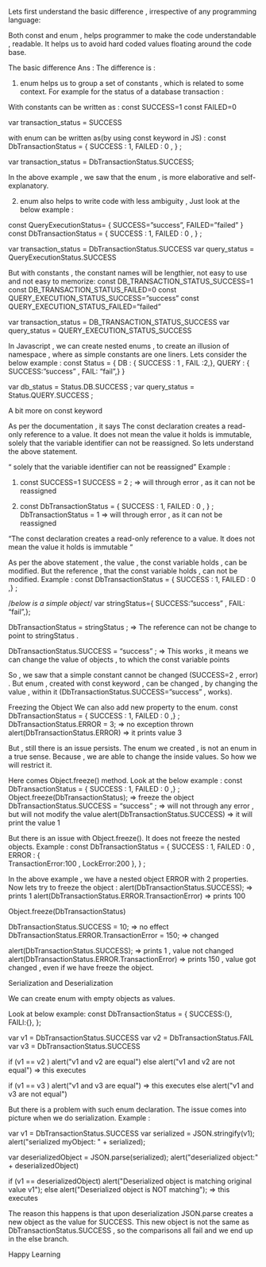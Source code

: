 
Lets first understand the basic difference , irrespective of any programming language:

Both const and enum , helps programmer to make the code understandable , readable.
It helps us to avoid hard coded values floating around the code base.

The basic difference
Ans : The difference is  :

1)	enum helps us to group a set of constants  , which is related to some context.
For example for the status of a database transaction :

With constants can be written as :
const SUCCESS=1
const FAILED=0

var transaction_status = SUCCESS

with enum can be written as(by using const keyword in JS) :
const DbTransactionStatus = {
                SUCCESS : 1,
                FAILED : 0 ,
} ;

var transaction_status = DbTransactionStatus.SUCCESS;

In the above example , we saw that the enum , is more elaborative and self-explanatory.

2)	enum also helps to write code with less ambiguity  , Just look at the below example :

const QueryExecutionStatus= {
                SUCCESS=”success”,
                FAILED=”failed”
}
const DbTransactionStatus = {
                SUCCESS : 1,
                FAILED : 0 ,
} ;

var transaction_status = DbTransactionStatus.SUCCESS
var query_status = QueryExecutionStatus.SUCCESS


But with constants , the constant names will be lengthier, not easy to use and not easy to memorize:
const DB_TRANSACTION_STATUS_SUCCESS=1
const DB_TRANSACTION_STATUS_FAILED=0
const QUERY_EXECUTION_STATUS_SUCCESS=”success”
const QUERY_EXECUTION_STATUS_FAILED=”failed”

var transaction_status = DB_TRANSACTION_STATUS_SUCCESS 
var query_status = QUERY_EXECUTION_STATUS_SUCCESS


In Javascript , we can create nested enums , to create an illusion of namespace , where as simple constants are one liners.
Lets consider the below example :
const Status = {
                DB : { SUCCESS : 1 , FAIL :2,},
                QUERY : { SUCCESS:”success” ,  FAIL: “fail”,}
}

var db_status = Status.DB.SUCCESS ;
var query_status = Status.QUERY.SUCCESS ;

A bit more on const keyword

As per the documentation , it says 
The const declaration creates a read-only reference to a value. It does not mean the value it holds is immutable, solely that the variable identifier can not be reassigned.
So lets understand the above statement.

“ solely that the variable identifier can not be reassigned”
Example :
1)	const SUCCESS=1
SUCCESS = 2 ;    => will through error , as it can not be reassigned

2)	const DbTransactionStatus = {
SUCCESS : 1,
FAILED : 0 ,
} ;
DbTransactionStatus = 1  => will through error , as it can not be reassigned


“The const declaration creates a read-only reference to a value. It does not mean the value it holds is immutable “

As per the above statement , the value , the const variable holds , can be modified.
But the reference , that the const variable holds , can not be modified.
Example :
const DbTransactionStatus = { SUCCESS : 1, FAILED : 0 ,} ;  

/*below is a simple object*/
var stringStatus={ SUCCESS:”success” , FAIL: “fail”,};

DbTransactionStatus = stringStatus ;   => The reference can not be change to point to stringStatus .

DbTransactionStatus.SUCCESS = “success” ;  => This works , it means we can change the value of objects , to which the const variable points

So , we saw that a simple constant cannot be changed (SUCCESS=2 , error) .
But enum , created with const keyword , can be changed , by changing the value , within it (DbTransactionStatus.SUCCESS=”success” , works).

Freezing the Object
We can also add new property to the enum.
const DbTransactionStatus = { SUCCESS : 1, FAILED : 0 ,} ;  
DbTransactionStatus.ERROR = 3;   => no exception thrown
alert(DbTransactionStatus.ERROR)   => it prints value 3

But , still there is an issue persists. The enum we created , is not an enum in a true sense.
Because , we are able to change the inside values. So how we will restrict it.

Here comes Object.freeze() method. Look at the below example :
const DbTransactionStatus = { SUCCESS : 1, FAILED : 0 ,} ;  
Object.freeze(DbTransactionStatus);    => freeze the object
DbTransactionStatus.SUCCESS = “success” ; => will not through any error , but will not modify the value
alert(DbTransactionStatus.SUCCESS)  => it will print the value 1

But there is an issue with Object.freeze(). It does not freeze the nested objects.
Example :
const DbTransactionStatus = { 
SUCCESS : 1, 
FAILED : 0 ,
ERROR : {  
TransactionError:100 , 
LockError:200
},
} ;  

In the above example , we have a nested object ERROR with 2 properties.
Now lets try to freeze the object :
alert(DbTransactionStatus.SUCCESS); => prints 1
alert(DbTransactionStatus.ERROR.TransactionError) => prints 100

Object.freeze(DbTransactionStatus)

DbTransactionStatus.SUCCESS = 10;  => no effect
DbTransactionStatus.ERROR.TransactionError = 150;  => changed

alert(DbTransactionStatus.SUCCESS); => prints 1 , value not changed
alert(DbTransactionStatus.ERROR.TransactionError) => prints 150 , value got changed , even if we have freeze the object.


Serialization and Deserialization

We can create enum with empty objects as values.

Look at below example:
const DbTransactionStatus = {
SUCCESS:{},  
FAILl:{},
};

var v1 = DbTransactionStatus.SUCCESS
var v2 = DbTransactionStatus.FAIL
var v3 = DbTransactionStatus.SUCCESS

if (v1 == v2 )
alert("v1 and v2 are equal")
else
alert("v1 and v2 are not equal")   => this executes
  

if (v1 == v3 )
alert("v1 and v3 are equal")  => this executes
else
alert("v1 and v3 are not equal")

But there is a problem with such enum declaration.
The issue comes into picture  when we do serialization.
Example :

var v1 = DbTransactionStatus.SUCCESS
var serialized = JSON.stringify(v1);
alert("serialized myObject: " + serialized);

var deserializedObject = JSON.parse(serialized);
alert("deserialized object:" + deserializedObject)

if (v1 == deserializedObject)
  alert("Deserialized object is matching original value v1");
else
  alert("Deserialized object is NOT matching");  => this executes

The reason this happens is that upon deserialization JSON.parse creates a new object as the value for SUCCESS. 
This new object is not the same as DbTransactionStatus.SUCCESS  , so the comparisons all fail and we end up in the else branch.

Happy Learning
